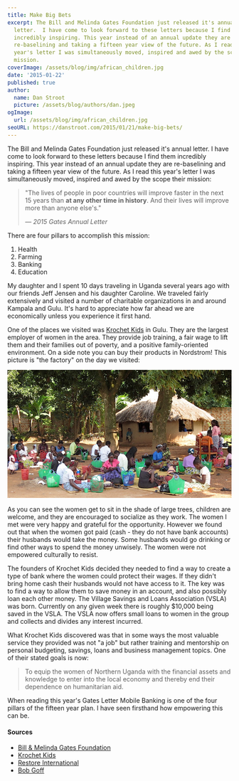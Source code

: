 ```yaml
---
title: Make Big Bets
excerpt: The Bill and Melinda Gates Foundation just released it's annual
  letter.  I have come to look forward to these letters because I find them
  incredibly inspiring. This year instead of an annual update they are
  re-baselining and taking a fifteen year view of the future. As I read this
  year's letter I was simultaneously moved, inspired and awed by the scope their
  mission.
coverImage: /assets/blog/img/african_children.jpg
date: '2015-01-22'
published: true
author:
  name: Dan Stroot
  picture: /assets/blog/authors/dan.jpeg
ogImage:
  url: /assets/blog/img/african_children.jpg
seoURL: https://danstroot.com/2015/01/21/make-big-bets/
---
```


The Bill and Melinda Gates Foundation just released it's annual letter. I have come to look forward to these letters because I find them incredibly inspiring. This year instead of an annual update they are re-baselining and taking a fifteen year view of the future. As I read this year's letter I was simultaneously moved, inspired and awed by the scope their mission:

> "The lives of people in poor countries will improve faster in the next 15 years than **at any other time in history**. And their lives will improve more than anyone else's."
>
> <cite>&mdash; 2015 Gates Annual Letter</cite>

There are four pillars to accomplish this mission:

1. Health
2. Farming
3. Banking
4. Education

My daughter and I spent 10 days traveling in Uganda several years ago with our friends Jeff Jensen and his daughter Caroline. We traveled fairly extensively and visited a number of charitable organizations in and around Kampala and Gulu. It's hard to appreciate how far ahead we are economically unless you experience it first hand.

One of the places we visited was [Krochet Kids](http://www.krochetkids.org/) in Gulu. They are the largest employer of women in the area. They provide job training, a fair wage to lift them and their families out of poverty, and a positive family-oriented environment. On a side note you can buy their products in Nordstrom! This picture is "the factory" on the day we visited:

![Children](/assets/blog/img/krochet-kids.jpg)

As you can see the women get to sit in the shade of large trees, children are welcome, and they are encouraged to socialize as they work. The women I met were very happy and grateful for the opportunity. However we found out that when the women got paid (cash - they do not have bank accounts) their husbands would take the money. Some husbands would go drinking or find other ways to spend the money unwisely. The women were not empowered culturally to resist.

The founders of Krochet Kids decided they needed to find a way to create a type of bank where the women could protect their wages. If they didn't bring home cash their husbands would not have access to it. The key was to find a way to allow them to save money in an account, and also possibly loan each other money. The Village Savings and Loans Association (VSLA) was born. Currently on any given week there is roughly $10,000 being saved in the VSLA. The VSLA now offers small loans to women in the group and collects and divides any interest incurred.

What Krochet Kids discovered was that in some ways the most valuable service they provided was not "a job" but rather training and mentorship on personal budgeting, savings, loans and business management topics. One of their stated goals is now:

> To equip the women of Northern Uganda with the financial assets and knowledge to enter into the local economy and thereby end their dependence on humanitarian aid.

When reading this year's Gates Letter Mobile Banking is one of the four pillars of the fifteen year plan. I have seen firsthand how empowering this can be.

#### Sources

- [Bill & Melinda Gates Foundation](http://www.gatesfoundation.org/)
- [Krochet Kids](http://www.krochetkids.org/)
- [Restore International](http://restoreinternational.org/)
- [Bob Goff](http://bobgoff.com/)
